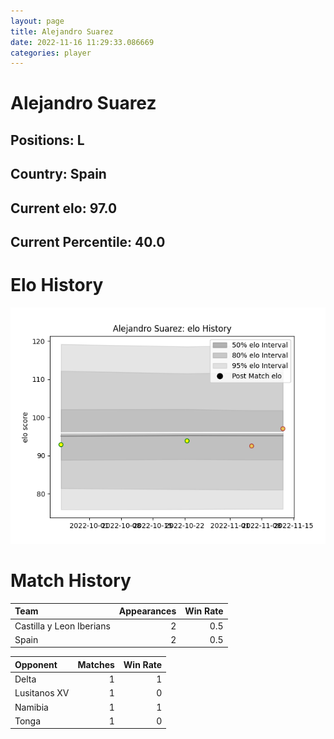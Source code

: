 ```yaml
---  
layout: page  
title: Alejandro Suarez  
date: 2022-11-16 11:29:33.086669  
categories: player  
---
```

# Alejandro Suarez

## Positions: L

## Country: Spain

## Current elo: 97.0

## Current Percentile: 40.0

# Elo History


![elo history](history_AlejandroSuarez.png)
# Match History


| Team                     |   Appearances |   Win Rate |
|:-------------------------|--------------:|-----------:|
| Castilla y Leon Iberians |             2 |        0.5 |
| Spain                    |             2 |        0.5 |

| Opponent     |   Matches |   Win Rate |
|:-------------|----------:|-----------:|
| Delta        |         1 |          1 |
| Lusitanos XV |         1 |          0 |
| Namibia      |         1 |          1 |
| Tonga        |         1 |          0 |